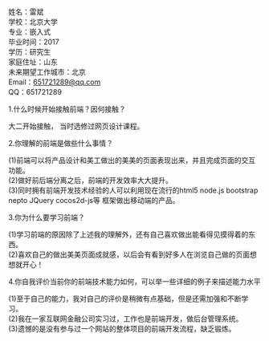 姓名：雷斌<br>
学校：北京大学<br>
专业：嵌入式<br>
毕业时间：2017<br>
学历：研究生<br>
家庭住址：山东<br>
未来期望工作城市：北京<br>
Email：651721289@qq.com<br>
QQ：651721289<br>

1.什么时候开始接触前端？因何接触？    

大二开始接触， 当时选修过网页设计课程。

2.你理解的前端是做些什么事情？

(1)前端可以将产品设计和美工做出的美美的页面表现出来，并且完成页面的交互功能。<br>
(2)做好前后端分离之后，前端的开发效率大大提升。<br>
(3)同时拥有前端开发技术经验的人可以利用现在流行的html5 node.js bootstrap nepto JQuery cocos2d-js等
框架做出移动端的产品。<br>

3.你为什么要学习前端？

(1)学习前端的原因除了上述我的理解外，还有自己喜欢做出能看得见摸得着的东西。<br>
(2)喜欢自己的做出美美页面成就感，以后会有看到好多人在浏览自己做的页面想想就开心！

4.你自我评价当前你的前端技术能力如何，可以举一些详细的例子来描述能力水平

(1)至于自己的能力，我对自己的评价是稍微有点基础，但是还需加强和不断学习。<br>
(2)我在一家互联网金融公司实习过，工作也是前端开发，做后台管理系统。<br>
(3)遗憾的是没有参与过一个网站的整体项目的前端开发流程，缺乏锻炼。

